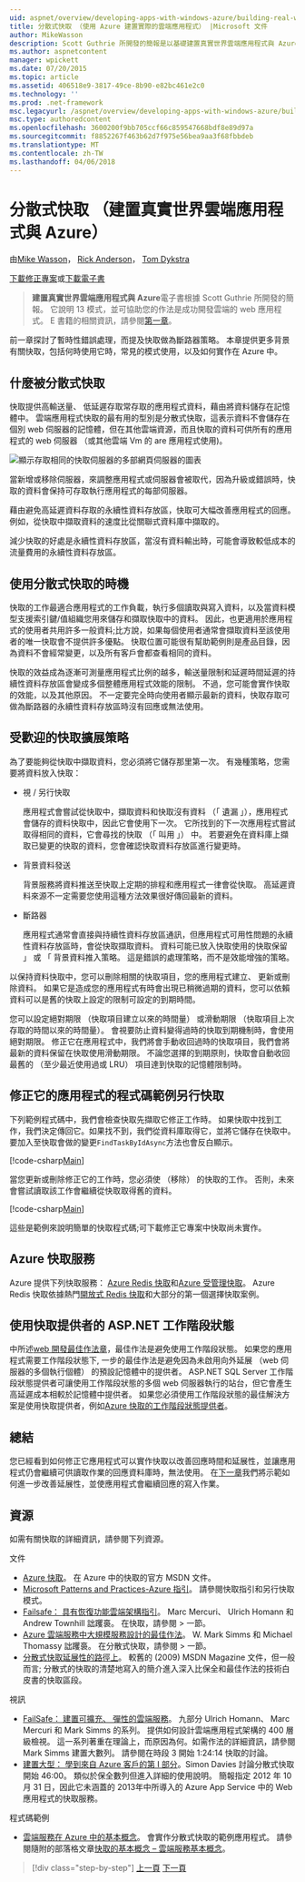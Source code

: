 ```yaml
---
uid: aspnet/overview/developing-apps-with-windows-azure/building-real-world-cloud-apps-with-windows-azure/distributed-caching
title: 分散式快取 （使用 Azure 建置實際的雲端應用程式） |Microsoft 文件
author: MikeWasson
description: Scott Guthrie 所開發的簡報是以基礎建置真實世界雲端應用程式與 Azure 的電子書。 它說明 13 模式和做法，他可以...
ms.author: aspnetcontent
manager: wpickett
ms.date: 07/20/2015
ms.topic: article
ms.assetid: 406518e9-3817-49ce-8b90-e82bc461e2c0
ms.technology: ''
ms.prod: .net-framework
msc.legacyurl: /aspnet/overview/developing-apps-with-windows-azure/building-real-world-cloud-apps-with-windows-azure/distributed-caching
msc.type: authoredcontent
ms.openlocfilehash: 3600200f9bb705ccf66c859547668bdf8e89d97a
ms.sourcegitcommit: f8852267f463b62d7f975e56bea9aa3f68fbbdeb
ms.translationtype: MT
ms.contentlocale: zh-TW
ms.lasthandoff: 04/06/2018
---
```

<a name="distributed-caching-building-real-world-cloud-apps-with-azure"></a>分散式快取 （建置真實世界雲端應用程式與 Azure）
====================
由[Mike Wasson](https://github.com/MikeWasson)， [Rick Anderson](https://github.com/Rick-Anderson)， [Tom Dykstra](https://github.com/tdykstra)

[下載修正專案](http://code.msdn.microsoft.com/Fix-It-app-for-Building-cdd80df4)或[下載電子書](http://blogs.msdn.com/b/microsoft_press/archive/2014/07/23/free-ebook-building-cloud-apps-with-microsoft-azure.aspx)

> **建置真實世界雲端應用程式與 Azure**電子書根據 Scott Guthrie 所開發的簡報。 它說明 13 模式，並可協助您的作法是成功開發雲端的 web 應用程式。 E 書籍的相關資訊，請參閱[第一章](introduction.md)。


前一章探討了暫時性錯誤處理，而提及快取做為斷路器策略。 本章提供更多背景有關快取，包括何時使用它時，常見的模式使用，以及如何實作在 Azure 中。

## <a name="what-is-distributed-caching"></a>什麼被分散式快取

快取提供高輸送量、 低延遲存取常存取的應用程式資料，藉由將資料儲存在記憶體中。 雲端應用程式快取的最有用的型別是分散式快取，這表示資料不會儲存在個別 web 伺服器的記憶體，但在其他雲端資源，而且快取的資料可供所有的應用程式的 web 伺服器 （或其他雲端 Vm 的 are 應用程式使用)。

![顯示存取相同的快取伺服器的多部網頁伺服器的圖表](distributed-caching/_static/image1.png)

當新增或移除伺服器，來調整應用程式或伺服器會被取代，因為升級或錯誤時，快取的資料會保持可存取執行應用程式的每部伺服器。

藉由避免高延遲資料存取的永續性資料存放區，快取可大幅改善應用程式的回應。 例如，從快取中擷取資料的速度比從關聯式資料庫中擷取的。

減少快取的好處是永續性資料存放區，當沒有資料輸出時，可能會導致較低成本的流量費用的永續性資料存放區。

## <a name="when-to-use-distributed-caching"></a>使用分散式快取的時機

快取的工作最適合應用程式的工作負載，執行多個讀取與寫入資料，以及當資料模型支援索引鍵/值組織您用來儲存和擷取快取中的資料。 因此，也更適用於應用程式的使用者共用許多一般資料;比方說，如果每個使用者通常會擷取資料至該使用者的唯一快取會不提供許多優點。 快取位置可能很有幫助範例則是產品目錄，因為資料不會經常變更，以及所有客戶會都查看相同的資料。

快取的效益成為逐漸可測量應用程式比例的越多，輸送量限制和延遲時間延遲的持續性資料存放區會變成多個整體應用程式效能的限制。 不過，您可能會實作快取的效能，以及其他原因。 不一定要完全時向使用者顯示最新的資料，快取存取可做為斷路器的永續性資料存放區時沒有回應或無法使用。

## <a name="popular-cache-population-strategies"></a>受歡迎的快取擴展策略

為了要能夠從快取中擷取資料，您必須將它儲存那里第一次。 有幾種策略，您需要將資料放入快取：

- 視 / 另行快取

    應用程式會嘗試從快取中，擷取資料和快取沒有資料 （「 遺漏 」），應用程式會儲存的資料快取中，因此它會使用下一次。 它所找到的下一次應用程式嘗試取得相同的資料，它會尋找的快取 （「 叫用 」） 中。 若要避免在資料庫上擷取已變更的快取的資料，您會確認快取資料存放區進行變更時。
- 背景資料發送

    背景服務將資料推送至快取上定期的排程和應用程式一律會從快取。 高延遲資料來源不一定需要您使用這種方法效果很好傳回最新的資料。
- 斷路器

    應用程式通常會直接與持續性資料存放區通訊，但應用程式可用性問題的永續性資料存放區時，會從快取擷取資料。 資料可能已放入快取使用的快取保留 」 或 「 背景資料推入策略。 這是錯誤的處理策略，而不是效能增強的策略。

以保持資料快取中，您可以刪除相關的快取項目，您的應用程式建立、 更新或刪除資料。 如果它是造成您的應用程式有時會出現已稍微過期的資料，您可以依賴資料可以是舊的快取上設定的限制可設定的到期時間。

您可以設定絕對期限 （快取項目建立以來的時間量） 或滑動期限 （快取項目上次存取的時間以來的時間量）。 會視要防止資料變得過時的快取到期機制時，會使用絕對期限。 修正它在應用程式中，我們將會手動收回過時的快取項目，我們會將最新的資料保留在快取使用滑動期限。 不論您選擇的到期原則，快取會自動收回最舊的 （至少最近使用過或 LRU） 項目達到快取的記憶體限制時。

## <a name="sample-cache-aside-code-for-fix-it-app"></a>修正它的應用程式的程式碼範例另行快取

下列範例程式碼中，我們會檢查快取先擷取它修正工作時。 如果快取中找到工作，我們決定傳回它。如果找不到，我們從資料庫取得它，並將它儲存在快取中。 要加入至快取會做的變更`FindTaskByIdAsync`方法也會反白顯示。

[!code-csharp[Main](distributed-caching/samples/sample1.cs?highlight=5,9-11,13-15,19)]

當您更新或刪除修正它的工作時，您必須使 （移除） 的快取的工作。 否則，未來會嘗試讀取該工作會繼續從快取取得舊的資料。

[!code-csharp[Main](distributed-caching/samples/sample2.cs?highlight=7)]

這些是範例來說明簡單的快取程式碼;可下載修正它專案中快取尚未實作。

## <a name="azure-caching-services"></a>Azure 快取服務

Azure 提供下列快取服務： [Azure Redis 快取](https://msdn.microsoft.com/library/dn690523.aspx)和[Azure 受管理快取](https://msdn.microsoft.com/library/dn386094.aspx)。 Azure Redis 快取依據熱門[開放式 Redis 快取](http://redis.io/)和大部分的第一個選擇快取案例。

<a id="sessionstate"></a>
## <a name="aspnet-session-state-using-a-cache-provider"></a>使用快取提供者的 ASP.NET 工作階段狀態

中所述[web 開發最佳作法章](web-development-best-practices.md)，最佳作法是避免使用工作階段狀態。 如果您的應用程式需要工作階段狀態下, 一步的最佳作法是避免因為未啟用向外延展 （web 伺服器的多個執行個體） 的預設記憶體中的提供者。 ASP.NET SQL Server 工作階段狀態提供者可讓使用工作階段狀態的多個 web 伺服器執行的站台，但它會產生高延遲成本相較於記憶體中提供者。 如果您必須使用工作階段狀態的最佳解決方案是使用快取提供者，例如[Azure 快取的工作階段狀態提供者](https://msdn.microsoft.com/library/windowsazure/gg185668.aspx)。

## <a name="summary"></a>總結

您已經看到如何修正它應用程式可以實作快取以改善回應時間和延展性，並讓應用程式仍會繼續可供讀取作業的回應資料庫時，無法使用。 在[下一章](queue-centric-work-pattern.md)我們將示範如何進一步改善延展性，並使應用程式會繼續回應的寫入作業。

## <a name="resources"></a>資源

如需有關快取的詳細資訊，請參閱下列資源。

文件

- [Azure 快取](https://msdn.microsoft.com/library/gg278356.aspx)。 在 Azure 中的快取的官方 MSDN 文件。
- [Microsoft Patterns and Practices-Azure 指引](https://msdn.microsoft.com/library/dn568099.aspx)。 請參閱快取指引和另行快取模式。
- [Failsafe： 具有恢復功能雲端架構指引](https://msdn.microsoft.com/library/windowsazure/jj853352.aspx)。 Marc Mercuri、 Ulrich Homann 和 Andrew Townhill 詘躩裛。 在快取，請參閱 > 一節。
- [Azure 雲端服務中大規模服務設計的最佳作法](https://msdn.microsoft.com/library/windowsazure/jj717232.aspx)。 W. Mark Simms 和 Michael Thomassy 詘躩裛。 在分散式快取，請參閱 > 一節。
- [分散式快取延展性的路徑上](https://msdn.microsoft.com/magazine/dd942840.aspx)。 較舊的 (2009) MSDN Magazine 文件，但一般而言; 分散式的快取的清楚地寫入的簡介進入深入比保全和最佳作法的技術白皮書的快取區段。

視訊

- [FailSafe： 建置可擴充、 彈性的雲端服務](https://channel9.msdn.com/Series/FailSafe)。 九部分 Ulrich Homann、 Marc Mercuri 和 Mark Simms 的系列。 提供如何設計雲端應用程式架構的 400 層級檢視。 這一系列著重在理論上，而原因為何。如需作法的詳細資訊，請參閱 Mark Simms 建置大數列。 請參閱在時段 3 開始 1:24:14 快取的討論。
- [建置大型： 學到來自 Azure 客戶的第 I 部分](https://channel9.msdn.com/Events/Build/2012/3-029)。Simon Davies 討論分散式快取開始 46:00。 類似於保全數列但進入詳細的使用說明。 簡報指定 2012 年 10 月 31 日，因此它未涵蓋的 2013年中所導入的 Azure App Service 中的 Web 應用程式的快取服務。

程式碼範例

- [雲端服務在 Azure 中的基本概念](https://code.msdn.microsoft.com/Cloud-Service-Fundamentals-4ca72649)。 會實作分散式快取的範例應用程式。 請參閱隨附的部落格文章[快取的基本概念 – 雲端服務基本概念](https://blogs.msdn.com/b/windowsazure/archive/2013/10/03/cloud-service-fundamentals-caching-basics.aspx)。

> [!div class="step-by-step"]
> [上一頁](transient-fault-handling.md)
> [下一頁](queue-centric-work-pattern.md)
